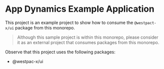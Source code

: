 # App Dynamics Example Application

This project is an example project to show how to consume the `@westpact-x/ui` package from this monorepo.

> Although this sample project is within this monorepo, please consider it as an external project that consumes packages from this monorepo.

Observe that this project uses the following packages:

- @westpac-x/ui
